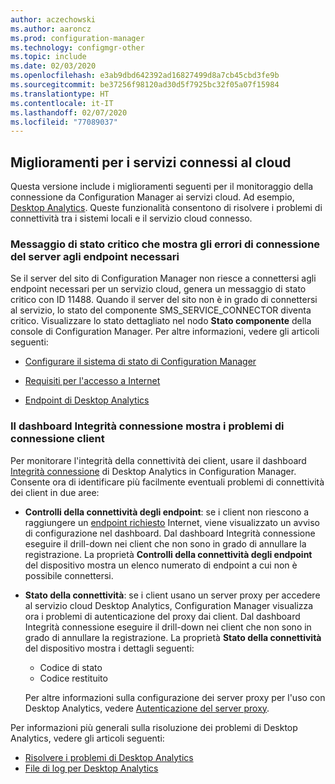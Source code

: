 ```yaml
---
author: aczechowski
ms.author: aaroncz
ms.prod: configuration-manager
ms.technology: configmgr-other
ms.topic: include
ms.date: 02/03/2020
ms.openlocfilehash: e3ab9dbd642392ad16827499d8a7cb45cbd3fe9b
ms.sourcegitcommit: be37256f98120ad30d5f7925bc32f05a07f15984
ms.translationtype: HT
ms.contentlocale: it-IT
ms.lasthandoff: 02/07/2020
ms.locfileid: "77089037"
---
```

## <a name="bkmk_cloud"></a> Miglioramenti per i servizi connessi al cloud

Questa versione include i miglioramenti seguenti per il monitoraggio della connessione da Configuration Manager ai servizi cloud. Ad esempio, [Desktop Analytics](/configmgr/desktop-analytics). Queste funzionalità consentono di risolvere i problemi di connettività tra i sistemi locali e il servizio cloud connesso.

### <a name="critical-status-message-shows-server-connection-errors-to-required-endpoints"></a>Messaggio di stato critico che mostra gli errori di connessione del server agli endpoint necessari

<!-- 5566763 -->

Se il server del sito di Configuration Manager non riesce a connettersi agli endpoint necessari per un servizio cloud, genera un messaggio di stato critico con ID 11488. Quando il server del sito non è in grado di connettersi al servizio, lo stato del componente SMS_SERVICE_CONNECTOR diventa critico. Visualizzare lo stato dettagliato nel nodo **Stato componente** della console di Configuration Manager. Per altre informazioni, vedere gli articoli seguenti:

- [Configurare il sistema di stato di Configuration Manager](/configmgr/core/servers/manage/use-alerts-and-the-status-system#BKMK_MonitorSystemStatus)

- [Requisiti per l'accesso a Internet](/configmgr/core/plan-design/network/internet-endpoints)

- [Endpoint di Desktop Analytics](/configmgr/desktop-analytics/enable-data-sharing#endpoints)

### <a name="connection-health-dashboard-shows-client-connection-issues"></a>Il dashboard Integrità connessione mostra i problemi di connessione client

<!-- 4963230, 4963383 -->

Per monitorare l'integrità della connettività dei client, usare il dashboard [Integrità connessione](/configmgr/desktop-analytics/monitor-connection-health) di Desktop Analytics in Configuration Manager. Consente ora di identificare più facilmente eventuali problemi di connettività dei client in due aree:

- **Controlli della connettività degli endpoint**: se i client non riescono a raggiungere un [endpoint richiesto](/configmgr/desktop-analytics/enable-data-sharing#endpoints) Internet, viene visualizzato un avviso di configurazione nel dashboard. Dal dashboard Integrità connessione eseguire il drill-down nei client che non sono in grado di annullare la registrazione. La proprietà **Controlli della connettività degli endpoint** del dispositivo mostra un elenco numerato di endpoint a cui non è possibile connettersi.

- **Stato della connettività**: se i client usano un server proxy per accedere al servizio cloud Desktop Analytics, Configuration Manager visualizza ora i problemi di autenticazione del proxy dai client. Dal dashboard Integrità connessione eseguire il drill-down nei client che non sono in grado di annullare la registrazione. La proprietà **Stato della connettività** del dispositivo mostra i dettagli seguenti:

  - Codice di stato
  - Codice restituito

  Per altre informazioni sulla configurazione dei server proxy per l'uso con Desktop Analytics, vedere [Autenticazione del server proxy](/configmgr/desktop-analytics/enable-data-sharing#proxy-server-authentication).

Per informazioni più generali sulla risoluzione dei problemi di Desktop Analytics, vedere gli articoli seguenti:

- [Risolvere i problemi di Desktop Analytics](/configmgr/desktop-analytics/troubleshooting)
- [File di log per Desktop Analytics](/configmgr/core/plan-design/hierarchy/log-files#desktop-analytics)
